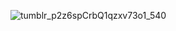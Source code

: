 ![tumblr_p2z6spCrbQ1qzxv73o1_540](https://github.com/user-attachments/assets/1c5d4f6f-fcb5-463b-9712-5c4e1eb4afcb)


